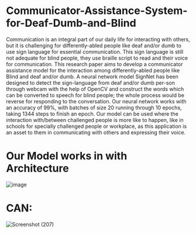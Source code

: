 # Communicator-Assistance-System-for-Deaf-Dumb-and-Blind

Communication is an integral part of our daily life for interacting with others, but it is challenging for differently-abled people like deaf and/or dumb to use sign language for essential communication. This sign language is still not adequate for blind people, they use braille script to read and their voice for communication. This research paper aims to develop a communicator assistance model for the interaction among differently-abled people like Blind and deaf and/or dumb. A neural network model SignNet has been designed to detect the sign-language from deaf and/or dumb per-son through webcam with the help of OpenCV and construct the words which can be converted to speech for blind people; the whole process would be reverse for responding to the conversation. Our neural network works with an accuracy of 99%, with batches of size 20 running through 10 epochs, taking 1344 steps to finish an epoch. Our model can be used where the interaction with/between challenged people is more like to happen, like in schools for specially challenged people or workplace, as this application is an asset to them in communicating with others and expressing their voice.

# Our Model works in with Architecture
![image](https://user-images.githubusercontent.com/61039935/212501448-429739a5-50a6-4cec-ab11-c04cc15fae1e.png)

# CAN:
![Screenshot (207)](https://user-images.githubusercontent.com/61039935/212501503-0a9e1e14-8024-41b4-aa88-a4070b77f218.png)


